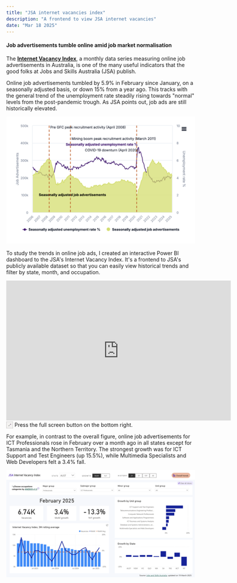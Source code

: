 ```yaml
---
title: "JSA internet vacancies index"
description: "A frontend to view JSA internet vacancies"
date: "Mar 18 2025"
---
```

#### Job advertisements tumble online amid job market normalisation 

The [**Internet Vacancy Index**](https://www.jobsandskills.gov.au/data/internet-vacancy-index), a monthly data series measuring online job advertisements in Australia, is one of the many useful indicators that the good folks at Jobs and Skills Australia (JSA) publish.

Online job advertisements tumbled by 5.9% in February since January, on a seasonally adjusted basis, or down 15% from a year ago. This tracks with the general trend of the unemployment rate steadily rising towards "normal" levels from the post-pandemic trough. As JSA points out, job ads are still historically elevated.

![historical_vacancy_unemployment](./historical_vacancy_unemployment.png)

To study the trends in online job ads, I created an interactive Power BI dashboard to the JSA's Internet Vacancy Index. It's a frontend to JSA's publicly available dataset so that you can easily view historical trends and filter by state, month, and occupation.

<iframe title="ivi" width="600" height="373.5" src="https://app.powerbi.com/view?r=eyJrIjoiNzIzNTU0ZDktOGZjOC00NDdjLTg3NjItMGFlOWE4MzEzYWU4IiwidCI6IjA0Y2EyZDBiLTliZmItNDQyYS05MmQwLTEwZTQ0MDQzZjNlNCJ9&pageName=Overall" frameborder="0" allowFullScreen="true"></iframe>
<img align="left" width="18" height="18" src="Power BI Full Screen Icon.png">&nbsp;Press the full screen button on the bottom right.

For example, in contrast to the overall figure, online job advertisements for ICT Professionals rose in February over a month ago in all states except for Tasmania and the Northern Territory. The strongest growth was for ICT Support and Test Engineers (up 15.5%), while Multimedia Specialists and Web Developers felt a 3.4% fall.

![screenshot_detailed](./screenshot_detailed.png)



